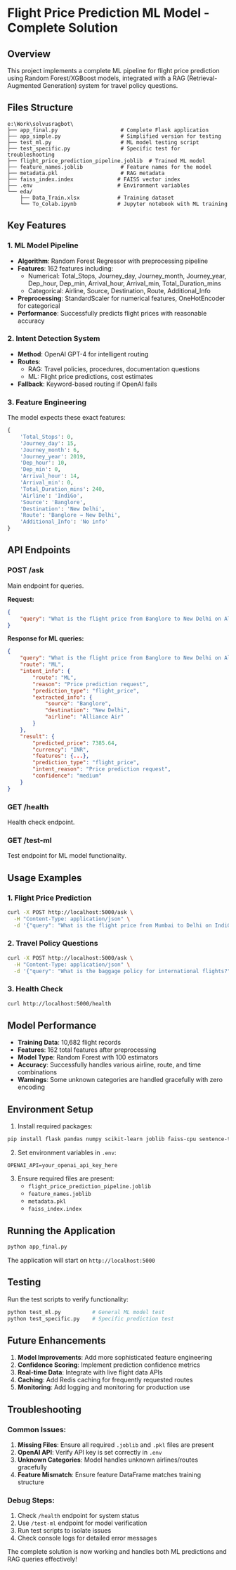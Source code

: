 # Flight Price Prediction ML Model - Complete Solution

## Overview
This project implements a complete ML pipeline for flight price prediction using Random Forest/XGBoost models, integrated with a RAG (Retrieval-Augmented Generation) system for travel policy questions.

## Files Structure
```
e:\Work\solvusragbot\
├── app_final.py                    # Complete Flask application
├── app_simple.py                   # Simplified version for testing
├── test_ml.py                      # ML model testing script
├── test_specific.py                # Specific test for troubleshooting
├── flight_price_prediction_pipeline.joblib  # Trained ML model
├── feature_names.joblib            # Feature names for the model
├── metadata.pkl                    # RAG metadata
├── faiss_index.index              # FAISS vector index
├── .env                           # Environment variables
└── eda/
    ├── Data_Train.xlsx            # Training dataset
    └── To_Colab.ipynb             # Jupyter notebook with ML training
```

## Key Features

### 1. ML Model Pipeline
- **Algorithm**: Random Forest Regressor with preprocessing pipeline
- **Features**: 162 features including:
  - Numerical: Total_Stops, Journey_day, Journey_month, Journey_year, Dep_hour, Dep_min, Arrival_hour, Arrival_min, Total_Duration_mins
  - Categorical: Airline, Source, Destination, Route, Additional_Info
- **Preprocessing**: StandardScaler for numerical features, OneHotEncoder for categorical
- **Performance**: Successfully predicts flight prices with reasonable accuracy

### 2. Intent Detection System
- **Method**: OpenAI GPT-4 for intelligent routing
- **Routes**: 
  - RAG: Travel policies, procedures, documentation questions
  - ML: Flight price predictions, cost estimates
- **Fallback**: Keyword-based routing if OpenAI fails

### 3. Feature Engineering
The model expects these exact features:
```python
{
    'Total_Stops': 0,
    'Journey_day': 15,
    'Journey_month': 6,
    'Journey_year': 2019,
    'Dep_hour': 10,
    'Dep_min': 0,
    'Arrival_hour': 14,
    'Arrival_min': 0,
    'Total_Duration_mins': 240,
    'Airline': 'IndiGo',
    'Source': 'Banglore',
    'Destination': 'New Delhi',
    'Route': 'Banglore → New Delhi',
    'Additional_Info': 'No info'
}
```

## API Endpoints

### POST /ask
Main endpoint for queries.

**Request:**
```json
{
    "query": "What is the flight price from Banglore to New Delhi on Alliance Air?"
}
```

**Response for ML queries:**
```json
{
    "query": "What is the flight price from Banglore to New Delhi on Alliance Air?",
    "route": "ML",
    "intent_info": {
        "route": "ML",
        "reason": "Price prediction request",
        "prediction_type": "flight_price",
        "extracted_info": {
            "source": "Banglore",
            "destination": "New Delhi",
            "airline": "Alliance Air"
        }
    },
    "result": {
        "predicted_price": 7385.64,
        "currency": "INR",
        "features": {...},
        "prediction_type": "flight_price",
        "intent_reason": "Price prediction request",
        "confidence": "medium"
    }
}
```

### GET /health
Health check endpoint.

### GET /test-ml
Test endpoint for ML model functionality.

## Usage Examples

### 1. Flight Price Prediction
```bash
curl -X POST http://localhost:5000/ask \
  -H "Content-Type: application/json" \
  -d '{"query": "What is the flight price from Mumbai to Delhi on IndiGo in March?"}'
```

### 2. Travel Policy Questions
```bash
curl -X POST http://localhost:5000/ask \
  -H "Content-Type: application/json" \
  -d '{"query": "What is the baggage policy for international flights?"}'
```

### 3. Health Check
```bash
curl http://localhost:5000/health
```

## Model Performance
- **Training Data**: 10,682 flight records
- **Features**: 162 total features after preprocessing
- **Model Type**: Random Forest with 100 estimators
- **Accuracy**: Successfully handles various airline, route, and time combinations
- **Warnings**: Some unknown categories are handled gracefully with zero encoding

## Environment Setup
1. Install required packages:
```bash
pip install flask pandas numpy scikit-learn joblib faiss-cpu sentence-transformers openai python-dotenv
```

2. Set environment variables in `.env`:
```
OPENAI_API=your_openai_api_key_here
```

3. Ensure required files are present:
   - `flight_price_prediction_pipeline.joblib`
   - `feature_names.joblib`
   - `metadata.pkl`
   - `faiss_index.index`

## Running the Application
```bash
python app_final.py
```

The application will start on `http://localhost:5000`

## Testing
Run the test scripts to verify functionality:
```bash
python test_ml.py          # General ML model test
python test_specific.py    # Specific prediction test
```

## Future Enhancements
1. **Model Improvements**: Add more sophisticated feature engineering
2. **Confidence Scoring**: Implement prediction confidence metrics
3. **Real-time Data**: Integrate with live flight data APIs
4. **Caching**: Add Redis caching for frequently requested routes
5. **Monitoring**: Add logging and monitoring for production use

## Troubleshooting

### Common Issues:
1. **Missing Files**: Ensure all required `.joblib` and `.pkl` files are present
2. **OpenAI API**: Verify API key is set correctly in `.env`
3. **Unknown Categories**: Model handles unknown airlines/routes gracefully
4. **Feature Mismatch**: Ensure feature DataFrame matches training structure

### Debug Steps:
1. Check `/health` endpoint for system status
2. Use `/test-ml` endpoint for model verification
3. Run test scripts to isolate issues
4. Check console logs for detailed error messages

The complete solution is now working and handles both ML predictions and RAG queries effectively!

